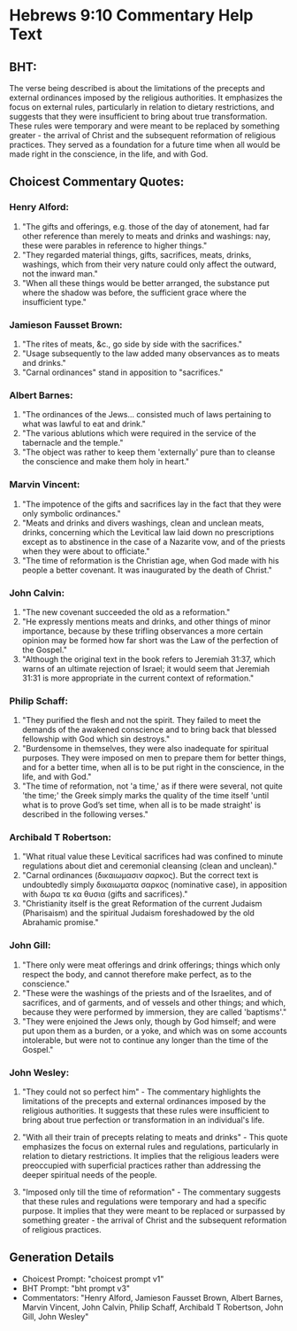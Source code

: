 # Hebrews 9:10 Commentary Help Text

## BHT:
The verse being described is about the limitations of the precepts and external ordinances imposed by the religious authorities. It emphasizes the focus on external rules, particularly in relation to dietary restrictions, and suggests that they were insufficient to bring about true transformation. These rules were temporary and were meant to be replaced by something greater - the arrival of Christ and the subsequent reformation of religious practices. They served as a foundation for a future time when all would be made right in the conscience, in the life, and with God.

## Choicest Commentary Quotes:
### Henry Alford:
1. "The gifts and offerings, e.g. those of the day of atonement, had far other reference than merely to meats and drinks and washings: nay, these were parables in reference to higher things."
2. "They regarded material things, gifts, sacrifices, meats, drinks, washings, which from their very nature could only affect the outward, not the inward man."
3. "When all these things would be better arranged, the substance put where the shadow was before, the sufficient grace where the insufficient type."

### Jamieson Fausset Brown:
1. "The rites of meats, &c., go side by side with the sacrifices."
2. "Usage subsequently to the law added many observances as to meats and drinks."
3. "Carnal ordinances" stand in apposition to "sacrifices."

### Albert Barnes:
1. "The ordinances of the Jews... consisted much of laws pertaining to what was lawful to eat and drink." 
2. "The various ablutions which were required in the service of the tabernacle and the temple." 
3. "The object was rather to keep them 'externally' pure than to cleanse the conscience and make them holy in heart."

### Marvin Vincent:
1. "The impotence of the gifts and sacrifices lay in the fact that they were only symbolic ordinances."
2. "Meats and drinks and divers washings, clean and unclean meats, drinks, concerning which the Levitical law laid down no prescriptions except as to abstinence in the case of a Nazarite vow, and of the priests when they were about to officiate."
3. "The time of reformation is the Christian age, when God made with his people a better covenant. It was inaugurated by the death of Christ."

### John Calvin:
1. "The new covenant succeeded the old as a reformation."
2. "He expressly mentions meats and drinks, and other things of minor importance, because by these trifling observances a more certain opinion may be formed how far short was the Law of the perfection of the Gospel."
3. "Although the original text in the book refers to Jeremiah 31:37, which warns of an ultimate rejection of Israel; it would seem that Jeremiah 31:31 is more appropriate in the current context of reformation."

### Philip Schaff:
1. "They purified the flesh and not the spirit. They failed to meet the demands of the awakened conscience and to bring back that blessed fellowship with God which sin destroys."
2. "Burdensome in themselves, they were also inadequate for spiritual purposes. They were imposed on men to prepare them for better things, and for a better time, when all is to be put right in the conscience, in the life, and with God."
3. "The time of reformation, not 'a time,' as if there were several, not quite 'the time;' the Greek simply marks the quality of the time itself 'until what is to prove God’s set time, when all is to be made straight' is described in the following verses."

### Archibald T Robertson:
1. "What ritual value these Levitical sacrifices had was confined to minute regulations about diet and ceremonial cleansing (clean and unclean)."
2. "Carnal ordinances (δικαιωμασιν σαρκος). But the correct text is undoubtedly simply δικαιωματα σαρκος (nominative case), in apposition with δωρα τε κα θυσια (gifts and sacrifices)."
3. "Christianity itself is the great Reformation of the current Judaism (Pharisaism) and the spiritual Judaism foreshadowed by the old Abrahamic promise."

### John Gill:
1. "There only were meat offerings and drink offerings; things which only respect the body, and cannot therefore make perfect, as to the conscience."
2. "These were the washings of the priests and of the Israelites, and of sacrifices, and of garments, and of vessels and other things; and which, because they were performed by immersion, they are called 'baptisms'."
3. "They were enjoined the Jews only, though by God himself; and were put upon them as a burden, or a yoke, and which was on some accounts intolerable, but were not to continue any longer than the time of the Gospel."

### John Wesley:
1. "They could not so perfect him" - The commentary highlights the limitations of the precepts and external ordinances imposed by the religious authorities. It suggests that these rules were insufficient to bring about true perfection or transformation in an individual's life.

2. "With all their train of precepts relating to meats and drinks" - This quote emphasizes the focus on external rules and regulations, particularly in relation to dietary restrictions. It implies that the religious leaders were preoccupied with superficial practices rather than addressing the deeper spiritual needs of the people.

3. "Imposed only till the time of reformation" - The commentary suggests that these rules and regulations were temporary and had a specific purpose. It implies that they were meant to be replaced or surpassed by something greater - the arrival of Christ and the subsequent reformation of religious practices.


## Generation Details
- Choicest Prompt: "choicest prompt v1"
- BHT Prompt: "bht prompt v3"
- Commentators: "Henry Alford, Jamieson Fausset Brown, Albert Barnes, Marvin Vincent, John Calvin, Philip Schaff, Archibald T Robertson, John Gill, John Wesley"
